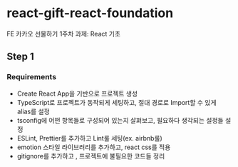 # react-gift-react-foundation

FE 카카오 선물하기 1주차 과제: React 기초

## Step 1

### Requirements

- Create React App을 기반으로 프로젝트 생성
- TypeScript로 프로젝트가 동작되게 세팅하고, 절대 경로로 Import할 수 있게 alias를 설정
- tsconfig에 어떤 항목들로 구성되어 있는지 살펴보고, 필요하다 생각되는 설정들 설정
- ESLint, Prettier를 추가하고 Lint룰 세팅(ex. airbnb룰)
- emotion 스타일 라이브러리를 추가하고, react css를 적용
- gitignore를 추가하고 , 프로젝트에 불필요한 코드들 정리
